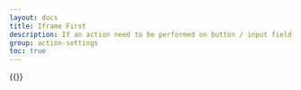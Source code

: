 ```yaml
---
layout: docs
title: Iframe First
description: If an action need to be performed on button / input field which is inside iframe you can check this checkbox which check within iframe first and then in main page. which saves lot of time.
group: action-settings
toc: true
---
```


{{<img iframe-first.png>}}